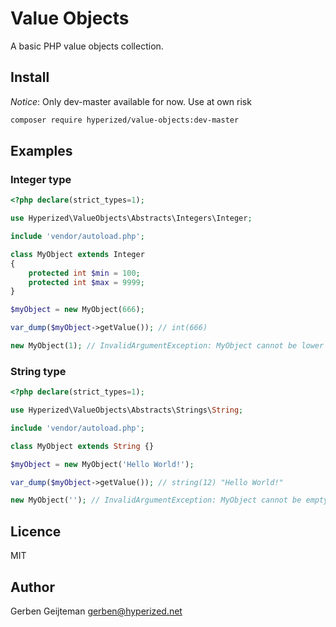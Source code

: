# Value Objects

A basic PHP value objects collection.

## Install

_Notice_: Only dev-master available for now.
Use at own risk

```bash
composer require hyperized/value-objects:dev-master
```

## Examples

### Integer type

```php
<?php declare(strict_types=1);

use Hyperized\ValueObjects\Abstracts\Integers\Integer;

include 'vendor/autoload.php';

class MyObject extends Integer
{
    protected int $min = 100;
    protected int $max = 9999;
}

$myObject = new MyObject(666);

var_dump($myObject->getValue()); // int(666)

new MyObject(1); // InvalidArgumentException: MyObject cannot be lower than "100", was provided with "1"
```

### String type

```php
<?php declare(strict_types=1);

use Hyperized\ValueObjects\Abstracts\Strings\String;

include 'vendor/autoload.php';

class MyObject extends String {}

$myObject = new MyObject('Hello World!');

var_dump($myObject->getValue()); // string(12) "Hello World!"

new MyObject(''); // InvalidArgumentException: MyObject cannot be empty
```

## Licence

MIT

## Author

Gerben Geijteman <gerben@hyperized.net>